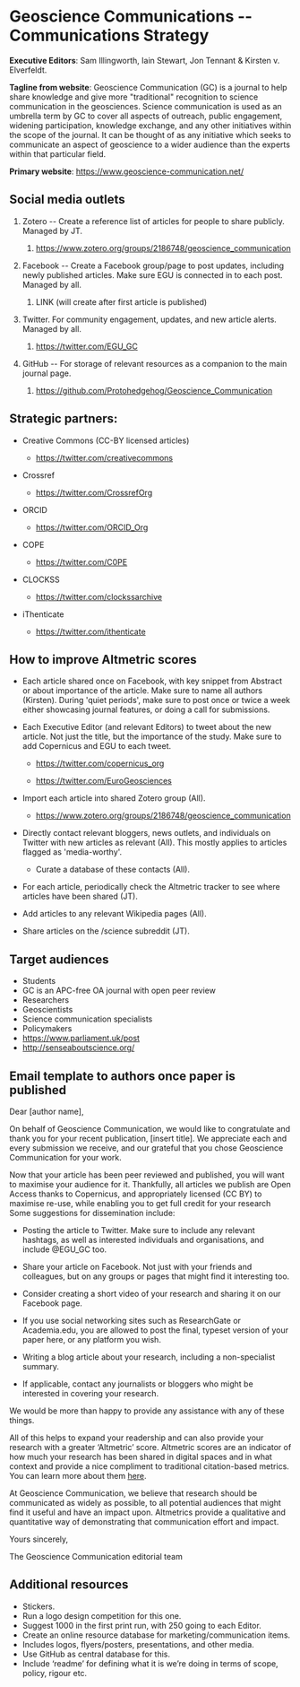 Geoscience Communications -- Communications Strategy
====================================================

**Executive Editors**: Sam Illingworth, Iain Stewart, Jon Tennant &
Kirsten v. Elverfeldt.

**Tagline from website**: Geoscience Communication (GC) is a journal to
help share knowledge and give more \"traditional\" recognition to
science communication in the geosciences. Science communication is used
as an umbrella term by GC to cover all aspects of outreach, public
engagement, widening participation, knowledge exchange, and any other
initiatives within the scope of the journal. It can be thought of as any
initiative which seeks to communicate an aspect of geoscience to a wider
audience than the experts within that particular field.

**Primary website**: <https://www.geoscience-communication.net/>

Social media outlets
--------------------

1.  Zotero -- Create a reference list of articles for people to share
    publicly. Managed by JT.
    
    1. <https://www.zotero.org/groups/2186748/geoscience_communication>

2.  Facebook -- Create a Facebook group/page to post updates, including
    newly published articles. Make sure EGU is connected in to each
    post. Managed by all.

    1.  LINK (will create after first article is published)

3.  Twitter. For community engagement, updates, and new article alerts.
    Managed by all.

    1.  <https://twitter.com/EGU_GC>

4.  GitHub -- For storage of relevant resources as a companion to the
    main journal page.

    1.  <https://github.com/Protohedgehog/Geoscience_Communication>


Strategic partners:
-------------------

-   Creative Commons (CC-BY licensed articles)

    -   <https://twitter.com/creativecommons>

-   Crossref

    -   <https://twitter.com/CrossrefOrg>

-   ORCID

    -   <https://twitter.com/ORCID_Org>

-   COPE

    -   <https://twitter.com/C0PE>

-   CLOCKSS

    -   <https://twitter.com/clockssarchive>

-   iThenticate

    -   <https://twitter.com/ithenticate>
    

How to improve Altmetric scores
-------------------------------

-   Each article shared once on Facebook, with key snippet from Abstract
    or about importance of the article. Make sure to name all authors
    (Kirsten). During 'quiet periods', make sure to post once or twice a
    week either showcasing journal features, or doing a call for
    submissions.

-   Each Executive Editor (and relevant Editors) to tweet about the new
    article. Not just the title, but the importance of the study. Make
    sure to add Copernicus and EGU to each tweet.

    -   <https://twitter.com/copernicus_org>

    -   <https://twitter.com/EuroGeosciences>

-   Import each article into shared Zotero group (All).

    -   <https://www.zotero.org/groups/2186748/geoscience_communication>

-   Directly contact relevant bloggers, news outlets, and individuals on
    Twitter with new articles as relevant (All). This mostly applies to
    articles flagged as 'media-worthy'.

    -   Curate a database of these contacts (All).

-   For each article, periodically check the Altmetric tracker to see
    where articles have been shared (JT).

-   Add articles to any relevant Wikipedia pages (All).

-   Share articles on the /science subreddit (JT).

Target audiences
-------------------------------
-	Students
  -	GC is an APC-free OA journal with open peer review
-	Researchers
  -	Geoscientists
  -	Science communication specialists
-	Policymakers
   -   <https://www.parliament.uk/post>
   -   <http://senseaboutscience.org/>


Email template to authors once paper is published
-------------------------------

Dear [author name],

On behalf of Geoscience Communication, we would like to congratulate and thank you for your recent publication, [insert title]. We appreciate each and every submission we receive, and our grateful that you chose Geoscience Communication for your work.

Now that your article has been peer reviewed and published, you will want to maximise your audience for it. Thankfully, all articles we publish are Open Access thanks to Copernicus, and appropriately licensed (CC BY) to maximise re-use, while enabling you to get full credit for your research
Some suggestions for dissemination include:

  -	Posting the article to Twitter. Make sure to include any relevant hashtags, as well as interested individuals and organisations, and include @EGU_GC too.
    
  -	Share your article on Facebook. Not just with your friends and colleagues, but on any groups or pages that might find it interesting too.
  
  -	Consider creating a short video of your research and sharing it on our Facebook page.
  
  -	If you use social networking sites such as ResearchGate or Academia.edu, you are allowed to post the final, typeset version of your paper here, or any platform you wish.
  
  -	Writing a blog article about your research, including a non-specialist summary.
  
  -	If applicable, contact any journalists or bloggers who might be interested in covering your research.
  
We would be more than happy to provide any assistance with any of these things.

All of this helps to expand your readership and can also provide your research with a greater ‘Altmetric’ score. Altmetric scores are an indicator of how much your research has been shared in digital spaces and in what context and provide a nice compliment to traditional citation-based metrics. You can learn more about them [here](https://www.altmetric.com/about-altmetrics/what-are-altmetrics/).

At Geoscience Communication, we believe that research should be communicated as widely as possible, to all potential audiences that might find it useful and have an impact upon. Altmetrics provide a qualitative and quantitative way of demonstrating that communication effort and impact.

Yours sincerely,

The Geoscience Communication editorial team



Additional resources
-------------------------------
-	Stickers. 
  -	Run a logo design competition for this one.
  -	Suggest 1000 in the first print run, with 250 going to each Editor.   
-	Create an online resource database for marketing/communication items.
  -	Includes logos, flyers/posters, presentations, and other media.
  -	Use GitHub as central database for this.   
  -	Include ‘readme’ for defining what it is we’re doing in terms of scope, policy, rigour etc.
